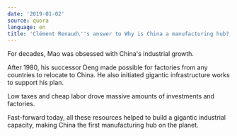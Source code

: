```yaml
---
date: '2019-01-02'
source: quora
language: en
title: 'Clément Renaud\''s answer to Why is China a manufacturing hub?'
---
```


For decades, Mao was obsessed with China's industrial growth.

After 1980, his successor Deng made possible for factories from any
countries to relocate to China. He also initiated gigantic
infrastructure works to support his plan.

Low taxes and cheap labor drove massive amounts of investments and
factories.

Fast-forward today, all these resources helped to build a gigantic
industrial capacity, making China the first manufacturing hub on the
planet.
